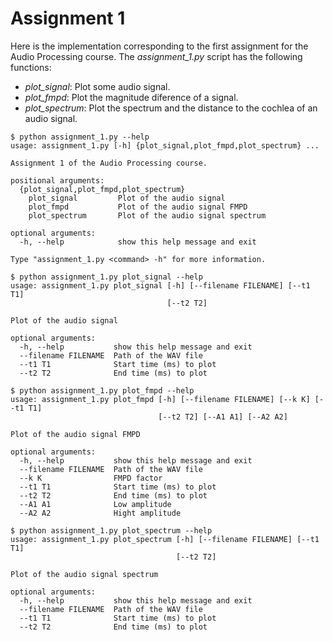 # Assignment 1

Here is the implementation corresponding to the first assignment for the Audio Processing course. The *assignment_1.py* script has the following functions:
 - *plot_signal*: Plot some audio signal.
 - *plot_fmpd*: Plot the magnitude diference of a signal.
 - *plot_spectrum*: Plot the spectrum and the distance to the cochlea of an audio signal.

```
$ python assignment_1.py --help
usage: assignment_1.py [-h] {plot_signal,plot_fmpd,plot_spectrum} ...

Assignment 1 of the Audio Processing course.

positional arguments:
  {plot_signal,plot_fmpd,plot_spectrum}
    plot_signal         Plot of the audio signal
    plot_fmpd           Plot of the audio signal FMPD
    plot_spectrum       Plot of the audio signal spectrum

optional arguments:
  -h, --help            show this help message and exit

Type "assignment_1.py <command> -h" for more information.
```

```
$ python assignment_1.py plot_signal --help
usage: assignment_1.py plot_signal [-h] [--filename FILENAME] [--t1 T1]
                                   [--t2 T2]

Plot of the audio signal

optional arguments:
  -h, --help           show this help message and exit
  --filename FILENAME  Path of the WAV file
  --t1 T1              Start time (ms) to plot
  --t2 T2              End time (ms) to plot
```

```
$ python assignment_1.py plot_fmpd --help
usage: assignment_1.py plot_fmpd [-h] [--filename FILENAME] [--k K] [--t1 T1]
                                 [--t2 T2] [--A1 A1] [--A2 A2]

Plot of the audio signal FMPD

optional arguments:
  -h, --help           show this help message and exit
  --filename FILENAME  Path of the WAV file
  --k K                FMPD factor
  --t1 T1              Start time (ms) to plot
  --t2 T2              End time (ms) to plot
  --A1 A1              Low amplitude
  --A2 A2              Hight amplitude
```

```
$ python assignment_1.py plot_spectrum --help
usage: assignment_1.py plot_spectrum [-h] [--filename FILENAME] [--t1 T1]
                                     [--t2 T2]

Plot of the audio signal spectrum

optional arguments:
  -h, --help           show this help message and exit
  --filename FILENAME  Path of the WAV file
  --t1 T1              Start time (ms) to plot
  --t2 T2              End time (ms) to plot
```
